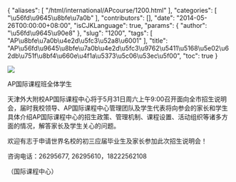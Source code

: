 {
    "aliases": [
        "/html/international/APcourse/1200.html"
    ],
    "categories": [
        "\u56fd\u9645\u8bfe\u7a0b"
    ],
    "contributors": [],
    "date": "2014-05-26T00:00:00+08:00",
    "isCJKLanguage": true,
    "params": {
        "author": "\u56fd\u9645\u90e8"
    },
    "slug": "1200",
    "tags": [
        "AP\u8bfe\u7a0b\u4e2d\u5fc3\u52a8\u6001"
    ],
    "title": "AP\u56fd\u9645\u8bfe\u7a0b\u4e2d\u5fc3\u9762\u5411\u5168\u5e02\u62db\u751f\u8bf4\u660e\u4f1a\u5373\u5c06\u53ec\u5f00",
    "toc": true
}

![](https://cdn.tfls.online/mirror/full/98add57ebfad7b53a6bd6fd4891be5492f24b97e.jpg)




AP国际课程班全体学生






天津外大附校AP国际课程中心将于5月31日周六上午9:00召开面向全市招生说明会，届时我校领导、AP国际课程中心管理团队及学生代表将向参会的家长和学生具体介绍AP国际课程中心的招生政策、管理机制、课程设置、活动组织等诸多方面的情况，解答家长及学生关心的问题。




欢迎有志于申请世界名校的初三应届毕业生及家长参加此次招生说明会！




咨询电话：26295677, 26295610，18222562108




（国际课程中心）



  




